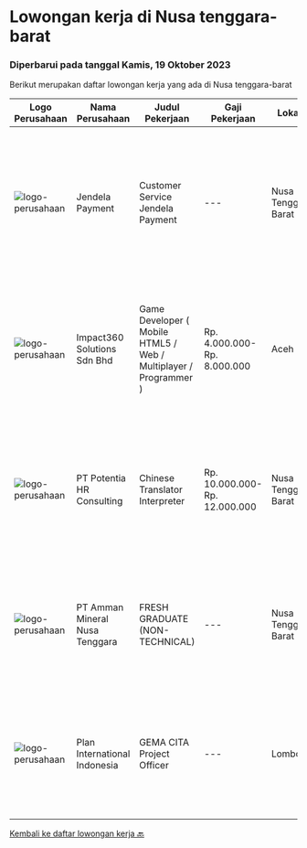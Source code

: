 
  # Lowongan kerja di Nusa tenggara-barat

  ### Diperbarui pada tanggal Kamis, 19 Oktober 2023

  Berikut merupakan daftar lowongan kerja yang ada di Nusa tenggara-barat

  |Logo Perusahaan | Nama Perusahaan | Judul Pekerjaan | Gaji Pekerjaan | Lokasi | Deskripsi | Tanggal diunggah | Pranala |
  | -------------- | --------------- | --------------- | --------- | --------- | -------------- | ------- | ----------- |
  |![logo-perusahaan](https://i.ibb.co/sqvTCh9/112815900-stock-vector-no-image-available-icon-flat-vector.webp)|Jendela Payment|Customer Service Jendela Payment|---|Nusa Tenggara Barat|Diagnosis Masalah: Mendiagnosis masalah perangkat seperti masalah perangkat keras (hardware) dan perangkat lunak (software) dengan melakukan tes dan...|Jumat, 13 Oktober 2023|https://www.jobstreet.co.id/id/job/customer-service-jendela-payment-1037188120?token=0~ec3ee409-1eb3-4770-a788-e5ceb91f658f&sectionRank=1&jobId=jobstreet-id-job-1037188120|
|![logo-perusahaan](https://image-service-cdn.seek.com.au/35b00a50395e5c8ad6bf2130dfd2a19f9f4bbec5/ee4dce1061f3f616224767ad58cb2fc751b8d2dc)|Impact360 Solutions Sdn Bhd|Game Developer ( Mobile HTML5 / Web / Multiplayer / Programmer )|Rp. 4.000.000-Rp. 8.000.000|Aceh|We are hiring remote HTML5 game developers from all parts of Indonesia. If you have real experience building HTML5 games or applications, you're...|Senin, 09 Oktober 2023|https://www.jobstreet.co.id/id/job/game-developer-mobile-html5-web-multiplayer-programmer-5551698/origin/my?token=0~ec3ee409-1eb3-4770-a788-e5ceb91f658f&sectionRank=2&jobId=jobstreet-my-job-5551698|
|![logo-perusahaan](https://image-service-cdn.seek.com.au/46649d2babd4a399f2714e7d3c70e42681cb3ede/ee4dce1061f3f616224767ad58cb2fc751b8d2dc)|PT Potentia HR Consulting|Chinese Translator Interpreter|Rp. 10.000.000-Rp. 12.000.000|Nusa Tenggara Barat|Role DescriptionThis is a full-time on-site role for a Mandarin Translator at Potentia HR Consulting - SpenglerFox located in Mataram. You will be...|Rabu, 04 Oktober 2023|https://www.jobstreet.co.id/id/job/chinese-translator-interpreter-4488891?token=0~ec3ee409-1eb3-4770-a788-e5ceb91f658f&sectionRank=3&jobId=jobstreet-id-job-4488891|
|![logo-perusahaan](https://image-service-cdn.seek.com.au/03278f3de39727dec0ee5a30eff1c4030c863d8c/ee4dce1061f3f616224767ad58cb2fc751b8d2dc)|PT Amman Mineral Nusa Tenggara|FRESH GRADUATE (NON-TECHNICAL)|---|Nusa Tenggara Barat|Requirement: Bachelor's or master's degree in Finance &amp; Accounting, Economics, Supply Chain Management, Business Administration, IT Graduate...|Kamis, 21 September 2023|https://www.jobstreet.co.id/id/job/fresh-graduate-non-technical-4476628?token=0~ec3ee409-1eb3-4770-a788-e5ceb91f658f&sectionRank=4&jobId=jobstreet-id-job-4476628|
|![logo-perusahaan](https://image-service-cdn.seek.com.au/e3c8546558448f046f2c9037c41c5d1f5368ae1e/ee4dce1061f3f616224767ad58cb2fc751b8d2dc)|Plan International Indonesia|GEMA CITA Project Officer|---|Lombok|BackgroundPlan International is an independent development and humanitarian organization that advances children’s rights and equality for girls. In...|Selasa, 03 Oktober 2023|https://www.jobstreet.co.id/id/job/gema-cita-project-officer-1037105691?token=0~ec3ee409-1eb3-4770-a788-e5ceb91f658f&sectionRank=5&jobId=jobstreet-id-job-1037105691|


  [Kembali ke daftar lowongan kerja 🔙](../README.md#daftar-lowongan-kerja)
  
